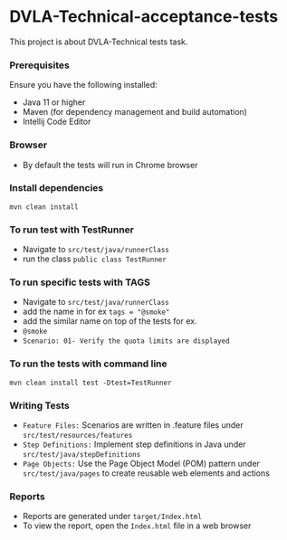 # DVLA-Technical-acceptance-tests
This project is about DVLA-Technical tests task.

### Prerequisites
Ensure you have the following installed:

- Java 11 or higher
- Maven (for dependency management and build automation)
- Intellij Code Editor

### Browser
- By default the tests will run in Chrome browser

### Install dependencies
```mvn clean install```

### To run test with TestRunner
- Navigate to ```src/test/java/runnerClass```
- run the class ```public class TestRunner```

### To run specific tests with TAGS
- Navigate to ```src/test/java/runnerClass```
- add the name in for ex ```tags = "@smoke"```
- add the similar name on top of the tests for ex.  
- ```@smoke``` 
- ```Scenario: 01- Verify the quota limits are displayed```

### To run the tests with command line
```mvn clean install test -Dtest=TestRunner```

### Writing Tests
- ```Feature Files:``` Scenarios are written in .feature files under ```src/test/resources/features```
- ```Step Definitions:``` Implement step definitions in Java under ```src/test/java/stepDefinitions```
- ```Page Objects:``` Use the Page Object Model (POM) pattern under ```src/test/java/pages``` to create reusable web elements and actions

### Reports
- Reports are generated under ```target/Index.html```
- To view the report, open the ```Index.html``` file in a web browser




